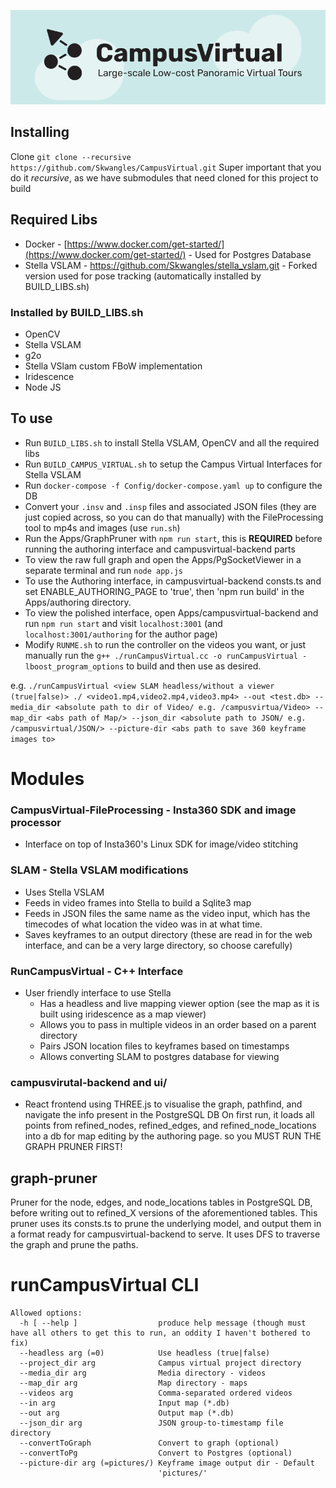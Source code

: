 ![CampusVirtual: Large-scale Low-cost Panoramic Virtual Tours](logo/CampusVirtualLogo.png)


## Installing

Clone `git clone --recursive https://github.com/Skwangles/CampusVirtual.git`
Super important that you do it _recursive_, as we have submodules that need cloned for this project to build

## Required Libs

- Docker - [https://www.docker.com/get-started/](https://www.docker.com/get-started/) - Used for Postgres Database
- Stella VSLAM - https://github.com/Skwangles/stella_vslam.git - Forked version used for pose tracking (automatically installed by BUILD_LIBS.sh)

### Installed by BUILD_LIBS.sh

- OpenCV
- Stella VSLAM
- g2o
- Stella VSlam custom FBoW implementation
- Iridescence
- Node JS

## To use

- Run `BUILD_LIBS.sh` to install Stella VSLAM, OpenCV and all the required libs
- Run `BUILD_CAMPUS_VIRTUAL.sh` to setup the Campus Virtual Interfaces for Stella VSLAM
- Run `docker-compose -f Config/docker-compose.yaml up` to configure the DB
- Convert your `.insv` and `.insp` files and associated JSON files (they are just copied across, so you can do that manually) with the FileProcessing tool to mp4s and images (use `run.sh`)
- Run the Apps/GraphPruner with `npm run start`, this is **REQUIRED** before running the authoring interface and campusvirtual-backend parts
- To view the raw full graph and open the Apps/PgSocketViewer in a separate terminal and run `node app.js`
- To use the Authoring interface, in campusvirtual-backend consts.ts and set ENABLE_AUTHORING_PAGE to 'true', then 'npm run build' in the Apps/authoring directory.
- To view the polished interface, open Apps/campusvirtual-backend and run `npm run start` and visit `localhost:3001` (and `localhost:3001/authoring` for the author page)
- Modify `RUNME.sh` to run the controller on the videos you want, or just manually run the `g++ ./runCampusVirtual.cc -o runCampusVirtual -lboost_program_options` to build and then use as desired.

e.g. `./runCampusVirtual <view SLAM headless/without a viewer (true|false)> ./ <video1.mp4,video2.mp4,video3.mp4> --out <test.db> --media_dir <absolute path to dir of Video/ e.g. /campusvirtua/Video> --map_dir <abs path of Map/> --json_dir <absolute path to JSON/ e.g. /campusvirtual/JSON/> --picture-dir <abs path to save 360 keyframe images to>`

# Modules

### CampusVirtual-FileProcessing - Insta360 SDK and image processor

- Interface on top of Insta360's Linux SDK for image/video stitching

### SLAM - Stella VSLAM modifications

- Uses Stella VSLAM
- Feeds in video frames into Stella to build a Sqlite3 map
- Feeds in JSON files the same name as the video input, which has the timecodes of what location the video was in at what time.
- Saves keyframes to an output directory (these are read in for the web interface, and can be a very large directory, so choose carefully)

### RunCampusVirtual - C++ Interface

- User friendly interface to use Stella
  - Has a headless and live mapping viewer option (see the map as it is built using iridescence as a map viewer)
  - Allows you to pass in multiple videos in an order based on a parent directory
  - Pairs JSON location files to keyframes based on timestamps
  - Allows converting SLAM to postgres database for viewing

### campusvirutal-backend and ui/

- React frontend using THREE.js to visualise the graph, pathfind, and navigate the info present in the PostgreSQL DB
  On first run, it loads all points from refined_nodes, refined_edges, and refined_node_locations into a db for map editing by the authoring page.
  so you MUST RUN THE GRAPH PRUNER FIRST!

## graph-pruner

Pruner for the node, edges, and node_locations tables in PostgreSQL DB, before writing out to refined_X versions of the aforementioned tables.
This pruner uses its consts.ts to prune the underlying model, and output them in a format ready for campusvirtual-backend to serve.
It uses DFS to traverse the graph and prune the paths.

# runCampusVirtual CLI

```
Allowed options:
  -h [ --help ]                  produce help message (though must have all others to get this to run, an oddity I haven't bothered to fix)
  --headless arg (=0)            Use headless (true|false)
  --project_dir arg              Campus virtual project directory
  --media_dir arg                Media directory - videos
  --map_dir arg                  Map directory - maps
  --videos arg                   Comma-separated ordered videos
  --in arg                       Input map (*.db)
  --out arg                      Output map (*.db)
  --json_dir arg                 JSON group-to-timestamp file directory
  --convertToGraph               Convert to graph (optional)
  --convertToPg                  Convert to Postgres (optional)
  --picture-dir arg (=pictures/) Keyframe image output dir - Default
                                 'pictures/'
```

